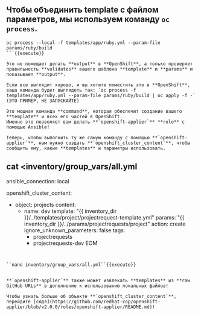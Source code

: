 ## Чтобы объединить **template** с файлом параметров, мы используем команду **`oc process`**.

```
oc process --local -f templates/app/ruby.yml --param-file params/ruby/build
```{{execute}}

Это не помещает делать **output** в **OpenShift**, а только проверяет правильность **validates** вашего шаблона **template** и **params** и показывает **output**. 

Если все выглядит хорошо, и вы хотите поместить это в **OpenShift**, ваша команда будет выглядеть так: `oc process -f templates/app/ruby.yml --param-file params/ruby/build | oc apply -f -` (ЭТО ПРИМЕР, НЕ ЗАПУСКАЙТЕ)

Это мощная команда **command**, которая обеспечит создание вашего **template** и всех его частей в OpenShift. 
Именно это позволяет вам делать **`openshift-applier`** **role** с помощью Ansible!

Теперь, чтобы выполнить ту же самую команду с помощью **`openshift-applier`**, нам нужно создать **`openshift_cluster_content`**, чтобы сообщить ему, какие **templates** и параметры использовать.

```
cat <<EOM >inventory/group_vars/all.yml
---
ansible_connection: local

openshift_cluster_content:
- object: projects
  content:
  - name: dev
    template: "{{ inventory_dir }}/../templates/project/projectrequest-template.yml"
    params: "{{ inventory_dir }}/../params/projectrequests/project"
    action: create
    ignore_unknown_parameters: false
    tags:
      - projectrequests
      - projectrequests-dev
EOM
```{{execute}}


``nano inventory/group_vars/all.yml``{{execute}}


**`openshift-applier`** также может извлекать **templates** из **raw GitHub URLs** в дополнение к использованию локальных файлов!

Чтобы узнать больше об объекте **`openshift_cluster_content`**, перейдите [сюдя](https://github.com/redhat-cop/openshift-applier/blob/v2.0.0/roles/openshift-applier/README.md)!

